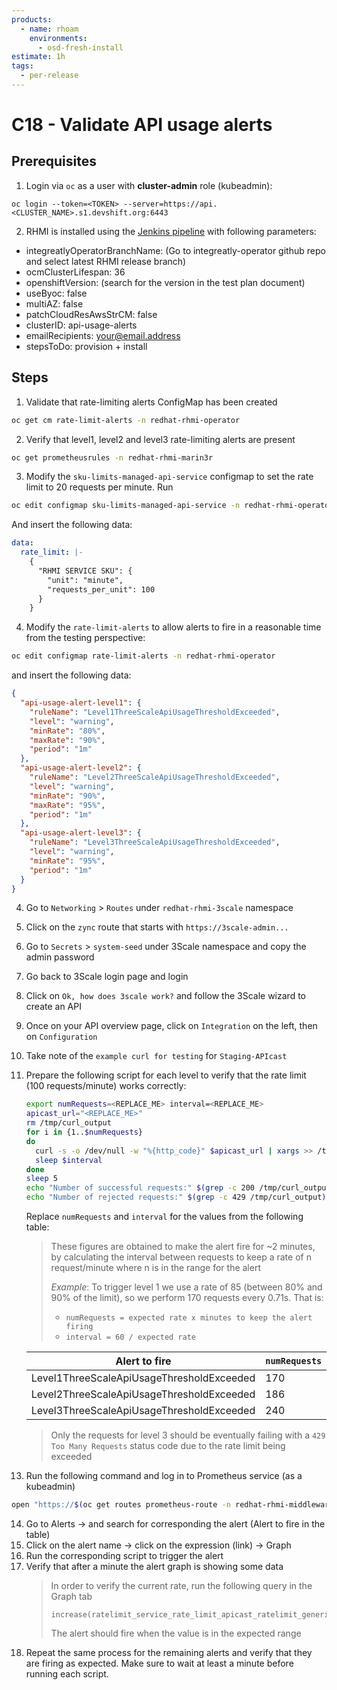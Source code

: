 ```yaml
---
products:
  - name: rhoam
    environments:
      - osd-fresh-install
estimate: 1h
tags:
  - per-release
---
```


# C18 - Validate API usage alerts

## Prerequisites

1. Login via `oc` as a user with **cluster-admin** role (kubeadmin):

```
oc login --token=<TOKEN> --server=https://api.<CLUSTER_NAME>.s1.devshift.org:6443
```

2. RHMI is installed using the [Jenkins pipeline](https://master-jenkins-csb-intly.cloud.paas.psi.redhat.com/job/ManagedAPI/job/managed-api-install-master/build?delay=0sec) with following parameters:

- integreatlyOperatorBranchName: (Go to integreatly-operator github repo and select latest RHMI release branch)
- ocmClusterLifespan: 36
- openshiftVersion: (search for the version in the test plan document)
- useByoc: false
- multiAZ: false
- patchCloudResAwsStrCM: false
- clusterID: api-usage-alerts
- emailRecipients: <your@email.address>
- stepsToDo: provision + install

## Steps

1. Validate that rate-limiting alerts ConfigMap has been created

```sh
oc get cm rate-limit-alerts -n redhat-rhmi-operator
```

2. Verify that level1, level2 and level3 rate-limiting alerts are present

```sh
oc get prometheusrules -n redhat-rhmi-marin3r
```

3. Modify the `sku-limits-managed-api-service` configmap to set the rate limit to 20 requests per minute.
   Run

```sh
oc edit configmap sku-limits-managed-api-service -n redhat-rhmi-operator
```

And insert the following data:

```yaml
data:
  rate_limit: |-
    {
      "RHMI SERVICE SKU": {
        "unit": "minute",
        "requests_per_unit": 100
      }
    }
```

4. Modify the `rate-limit-alerts` to allow alerts to fire in a reasonable time from the testing perspective:

```sh
oc edit configmap rate-limit-alerts -n redhat-rhmi-operator
```

and insert the following data:

```json
{
  "api-usage-alert-level1": {
    "ruleName": "Level1ThreeScaleApiUsageThresholdExceeded",
    "level": "warning",
    "minRate": "80%",
    "maxRate": "90%",
    "period": "1m"
  },
  "api-usage-alert-level2": {
    "ruleName": "Level2ThreeScaleApiUsageThresholdExceeded",
    "level": "warning",
    "minRate": "90%",
    "maxRate": "95%",
    "period": "1m"
  },
  "api-usage-alert-level3": {
    "ruleName": "Level3ThreeScaleApiUsageThresholdExceeded",
    "level": "warning",
    "minRate": "95%",
    "period": "1m"
  }
}
```

4. Go to `Networking` > `Routes` under `redhat-rhmi-3scale` namespace
5. Click on the `zync` route that starts with `https://3scale-admin...`
6. Go to `Secrets` > `system-seed` under 3Scale namespace and copy the admin password
7. Go back to 3Scale login page and login
8. Click on `Ok, how does 3scale work?` and follow the 3Scale wizard to create an API
9. Once on your API overview page, click on `Integration` on the left, then on `Configuration`
10. Take note of the `example curl for testing` for `Staging-APIcast`
11. Prepare the following script for each level to verify that the rate limit (100 requests/minute) works correctly:

    ```sh
    export numRequests=<REPLACE_ME> interval=<REPLACE_ME>
    apicast_url="<REPLACE_ME>"
    rm /tmp/curl_output
    for i in {1..$numRequests}
    do
      curl -s -o /dev/null -w "%{http_code}" $apicast_url | xargs >> /tmp/curl_output &
      sleep $interval
    done
    sleep 5
    echo "Number of successful requests:" $(grep -c 200 /tmp/curl_output)
    echo "Number of rejected requests:" $(grep -c 429 /tmp/curl_output)
    ```

    Replace `numRequests` and `interval` for the values from the following table:

    > These figures are obtained to make the alert fire for ~2 minutes, by calculating
    > the interval between requests to keep a rate of n request/minute where n
    > is in the range for the alert
    >
    > _Example_: To trigger level 1 we use a rate of 85 (between 80% and 90% of the limit),
    > so we perform 170 requests every 0.71s. That is:
    >
    > - `numRequests = expected rate x minutes to keep the alert firing`
    > - `interval = 60 / expected rate`

    | Alert to fire                             | `numRequests` | `interval` |
    | ----------------------------------------- | ------------- | ---------- |
    | Level1ThreeScaleApiUsageThresholdExceeded | 170           | 0.71       |
    | Level2ThreeScaleApiUsageThresholdExceeded | 186           | 0.645      |
    | Level3ThreeScaleApiUsageThresholdExceeded | 240           | 0.5        |

    > Only the requests for level 3 should be eventually failing with a `429 Too Many Requests` status code
    > due to the rate limit being exceeded

13) Run the following command and log in to Prometheus service (as a kubeadmin)

```sh
open "https://$(oc get routes prometheus-route -n redhat-rhmi-middleware-monitoring-operator -o jsonpath='{.spec.host}')"
```

14. Go to Alerts -> and search for corresponding the alert (Alert to fire in the table)
15. Click on the alert name -> click on the expression (link) -> Graph
16. Run the corresponding script to trigger the alert
17. Verify that after a minute the alert graph is showing some data
    > In order to verify the current rate, run the following query in the Graph tab
    >
    > ```
    > increase(ratelimit_service_rate_limit_apicast_ratelimit_generic_key_slowpath_total_hits[1m]))
    > ```
    >
    > The alert should fire when the value is in the expected range
18. Repeat the same process for the remaining alerts and verify that they are firing as expected. Make sure to wait at least a minute before running each script.
